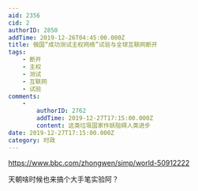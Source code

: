 ```yaml
---
aid: 2356
cid: 2
authorID: 2850
addTime: 2019-12-26T04:45:00.000Z
title: 俄国“成功测试主权网络”试验与全球互联网断开
tags:
    - 断开
    - 主权
    - 测试
    - 互联网
    - 试验
comments:
    -
        authorID: 2762
        addTime: 2019-12-27T17:15:00.000Z
        content: 这类垃圾国家作妖阻碍人类进步
date: 2019-12-27T17:15:00.000Z
category: 时政
---
```


https://www.bbc.com/zhongwen/simp/world-50912222

天朝啥时候也来搞个大手笔实验阿？
